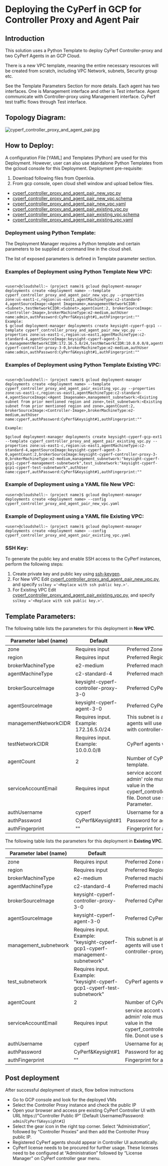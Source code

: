 # Deploying the CyPerf in GCP for Controller Proxy and Agent Pair        
## Introduction
This solution uses a Python Template to deploy CyPerf Controller-proxy and two CyPerf Agents in an GCP Cloud.

There is a new VPC template, meaning the entire necessary resources will be created from scratch, including VPC Network, subnets, Security group etc. 

See the Template Parameters Section for more details. Each agent has two interfaces. One is Management interface and other is Test interface. Agent communicate with Controller-proxy using Management interface. CyPerf test traffic flows through Test interface. 

## Topology Diagram:
![cyperf_controller_proxy_and_agent_pair.jpg](cyperf_controller_proxy_and_agent_pair.jpg)

## How to Deploy:
A configuration File [YAML] and Templates [Python] are used for this Deployment. However, user can also use standalone Python Templates from the gcloud console for this Deployment.
Deployment pre-requisite:
1.	Download following files from OpenIxia.
2.	From gcp console, open cloud shell window and upload bellow files. 
- [cyperf_controller_proxy_and_agent_pair_new_vpc.py](cyperf_controller_proxy_and_agent_pair_new_vpc.py)
- [cyperf_controller_proxy_and_agent_pair_new_vpc.schema](cyperf_controller_proxy_and_agent_pair_new_vpc.py.schema)
- [cyperf_controller_proxy_and_agent_pair_new_vpc.yaml](cyperf_controller_proxy_and_agent_pair_new_vpc.yaml)
- [cyperf_controller_proxy_and_agent_pair_existing_vpc.py](cyperf_controller_proxy_and_agent_pair_existing_vpc.py)
- [cyperf_controller_proxy_and_agent_pair_existing_vpc.schema](cyperf_controller_proxy_and_agent_pair_existing_vpc.py.schema)
- [cyperf_controller_proxy_and_agent_pair_existing_vpc.yaml](cyperf_controller_proxy_and_agent_pair_existing_vpc.yaml)   


### Deployment using Python Template:
The Deployment Manager requires a Python template and certain parameters to be supplied at command line in the cloud shell.

The list of exposed parameters is defined in Template parameter section.

### Examples of Deployment using Python Template **New VPC**:
```

<user>@cloudshell:~ (project name)$ gcloud deployment-manager deployments create <deployment name> --template cyperf_controller_proxy_and_agent_pair_new_vpc.py --properties zone:us-east1-c,region:us-east1,agentMachineType:c2-standard-4,agentSourceImage:<Agent Imagename>,managementNetworkCIDR:<Subnet>,testNetworkCIDR:<Subnet>,agentCount:2, brokerSourceImage:<Controller-Image>,brokerMachineType:e2-medium,authUser
name:admin,authPassword:CyPerf&Keysight#1,authFingerprint:""
Example:
$ gcloud deployment-manager deployments create keysight-cyperf-gcp1 --template cyperf_controller_proxy_and_agent_pair_new_vpc.py --properties zone:us-east1-c,region:us-east1,agentMachineType:c2-standard-4,agentSourceImage:keysight-cyperf-agent-3-0,managementNetworkCIDR:172.16.5.0/24,testNetworkCIDR:10.0.0.0/8,agentCount:2,brokerSourceImage:keysight-cyperf-controller-proxy-3-0,brokerMachineType:e2-medium,authUser
name:admin,authPassword:CyPerf&Keysight#1,authFingerprint:""
```
### Examples of Deployment using Python Template **Existing VPC**:
```

<user>@cloudshell:~ (project name)$ gcloud deployment-manager deployments create <deployment name> --template cyperf_controller_proxy_and_agent_pair_existing_vpc.py --properties zone:us-east1-c,region:us-east1,agentMachineType:c2-standard-4,agentSourceImage:<Agent Imagename>,management_subnetwork:<Existing subnet from prior mentioned region and zone>,test_subnetwork:<Existing subnet from prior mentioned region and zone>,agentCount:2, brokerSourceImage:<Controller-Image>,brokerMachineType:e2-medium,authUser
name:cyperf,authPassword:CyPerf&Keysight#1,authFingerprint:""

Example: 

$gcloud deployment-manager deployments create keysight-cyperf-gcp-ext1 --template cyperf_controller_proxy_and_agent_pair_existing_vpc.py --properties zone:us-east1-c,region:us-east1,agentMachineType:c2-standard-4,agentSourceImage:keysight-cyperf-agent-3-0,agentCount:2,brokerSourceImage:keysight-cyperf-controller-proxy-3-0,brokerMachineType:e2-medium,management_subnetwork:"keysight-cyperf-gcp1-cyperf-management-subnetwork",test_subnetwork:"keysight-cyperf-gcp1-cyperf-test-subnetwork",authUser
name:cyperf,authPassword:CyPerf&Keysight#1,authFingerprint:""
```

### Example of Deployment using a YAML file **New VPC**:
```
<user>@cloudshell:~ (project name)$ gcloud deployment-manager deployments create <deployment name> --config cyperf_controller_proxy_and_agent_pair_new_vpc.yaml
```
### Example of Deployment using a YAML file **Existing VPC**:
```
<user>@cloudshell:~ (project name)$ gcloud deployment-manager deployments create <deployment name> --config cyperf_controller_proxy_and_agent_pair_existing_vpc.yaml
```

### SSH Key:
To generate the public key and enable SSH access to the CyPerf instances, perform the following steps:

1. Create private key and public key using [ssh-keygen](https://www.ssh.com/academy/ssh/keygen).
2. For New VPC Edit [cyperf_controller_proxy_and_agent_pair_new_vpc.py](cyperf_controller_proxy_and_agent_pair_new_vpc.py), and specify 
`sslkey ='<Replace with ssh public key.>'`.
3. For Existing VPC Edit [cyperf_controller_proxy_and_agent_pair_existing_vpc.py](cyperf_controller_proxy_and_agent_pair_existing_vpc.py), and specify 
`sslkey ='<Replace with ssh public key.>'`.

## Template Parameters:
The following table lists the parameters for this deployment in **New VPC**.

| Parameter label (name)                   | Default            | Description  |
| ----------------------- | ----------------- | ----- |
| zone                   | Requires input            | Preferred Zone name for the deployment.  |
| region                   | Requires input            | Preferred Region name for the deployment.  |
| brokerMachineType                   | e2-medium            | Preferred machine Type for CyPerf Controller-proxy.  |
| agentMachineType                   | c2-standard-4           | Preferred machine Type for CyPerf Agent.  |
| brokerSourceImage                   | keysight-cyperf-controller-proxy-3-0            | Preferred CyPerf Controller-proxy image. |
| agentSourceImage                   | keysight-cyperf-agent-3-0            | Preferred CyPerf Agent image. |
| managementNetworkCIDR                   | Requires input. Example: 172.16.5.0/24 | This subnet is attached to CyPerf controller-proxy & CyPerf agents will use this subnet for control plane communication with controller-proxy.  |
| testNetworkCIDR                   | Requires input. Example: 10.0.0.0/8           | CyPerf agents will use this subnet for test traffic.  |
| agentCount                  | 2            | Number of CyPerf agents will be deployed from this template.  |
| serviceAccountEmail         | Requires input       | service accont with 'compute admin' and 'compute network admin' role must be pre exists. Update serviceAccoutEmail value in the cyperf_controller_proxy_and_agent_pair_new_vpc.py.schema file. Donot use serviceAccountEmail as commandline Parameter.  |
| authUsername                  | cyperf           | Username for agent to controller authentication.  |
| authPassword                  | CyPerf&Keysight#1            | Password for agent to controller authentication. |
| authFingerprint                  | ""            | Fingerprint for agent to controller authentication. |

The following table lists the parameters for this deployment in **Existing VPC**.

| Parameter label (name)                   | Default            | Description  |
| ----------------------- | ----------------- | ----- |
| zone                   | Requires input            | Preferred Zone name for the deployment.  |
| region                   | Requires input            | Preferred Region name for the deployment.  |
| brokerMachineType                   | e2-medium            | Preferred machine Type for CyPerf Controller-proxy.  |
| agentMachineType                   | c2-standard-4           | Preferred machine Type for CyPerf Agent.  |
| brokerSourceImage                   | keysight-cyperf-controller-proxy-3-0            | Preferred CyPerf Controller-proxy image. |
| agentSourceImage                   | keysight-cyperf-agent-3-0            | Preferred CyPerf Agent image. |
| management_subnetwork                   | Requires input. Example: "keysight-cyperf-gcp1-cyperf-management-subnetwork" | This subnet is attached to CyPerf controller-proxy & CyPerf agents will use this subnet for control plane communication with controller-proxy.  |
| test_subnetwork                  | Requires input. Example: "keysight-cyperf-gcp1-cyperf-test-subnetwork"           | CyPerf agents will use this subnet for test traffic.  |
| agentCount                  | 2            | Number of CyPerf agents will be deployed from this template.  |
| serviceAccountEmail         | Requires input       | service accont with 'compute admin' and 'compute network admin' role must be pre exists. Update serviceAccoutEmail value in the cyperf_controller_proxy_and_agent_pair_existing_vpc.py.schema file. Donot use serviceAccountEmail as commandline Parameter.  |
| authUsername                  | cyperf           | Username for agent to controller authentication.  |
| authPassword                  | CyPerf&Keysight#1            | Password for agent to controller authentication. |
| authFingerprint                  | ""            | Fingerprint for agent to controller authentication. |


## Post deployment

After successful deployment of stack, flow bellow instructions

-	Go to GCP console and look for the deployed VMs
-	Select the Controller Proxy instance and check the public IP 
-	Open your browser and access pre existing CyPerf Controller UI with URL https://"Controller Public IP" (Default Username/Password: `admin`/`CyPerf&Keysight#1`)
-   Select the gear icon in the right top corner. Select “Administration”, followed by “Controller Proxies” and then add the Controller Proxy public IP.
-   Registered CyPerf agents should appear in Controller UI automatically.
-   CyPerf license needs to be procured for further usage. These licenses need to be configured at “Administration” followed by “License Manager” on CyPerf controller gear menu.
